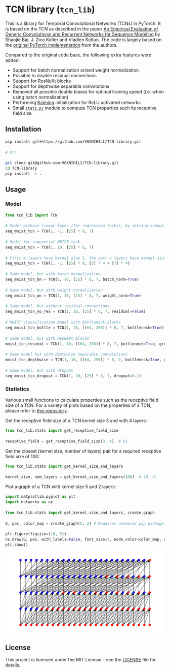 # TCN library (`tcn_lib`)

This is a library for Temporal Convolutional Networks (TCNs) in PyTorch. It is based on the TCN as described in the paper [An Empirical Evaluation of Generic Convolutional and Recurrent Networks for Sequence Modeling](https://arxiv.org/abs/1803.01271) by Shaojie Bai, J. Zico Kolter and Vladlen Koltun. The code is largely based on the [original PyTorch implementation](https://github.com/locuslab/TCN) from the authors.

Compared to the original code base, the following extra features were added:

- Support for batch normalization or/and weight normalization
- Possible to disable residual connections
- Support for ResNeXt blocks
- Support for depthwise separable convolutions
- Removed all possible double biases for optimal training speed (i.e. when using batch normalization)
- Performing [Kaiming](https://pytorch.org/docs/stable/nn.init.html#torch.nn.init.kaiming_uniform_) initialization for ReLU activated networks
- Small [`stats.py`](src/tcn_lib/stats.py) module to compute TCN properties such its receptive field size

## Installation

```bash
pip install git+https://github.com/V0XNIHILI/TCN-library.git

# Or:

git clone git@github.com:V0XNIHILI/TCN-library.git
cd TCN-library
pip install -e .
```

## Usage

### Model

```python
from tcn_lib import TCN

# Model without linear layer (for regression tasks), by setting output_size to -1
seq_mnist_tcn = TCN(1, -1, [25] * 8, 7)

# Model for sequential MNIST task
seq_mnist_tcn = TCN(1, 10, [25] * 8, 7)

# First 4 layers have kernel size 5, the next 4 layers have kernel size 7
seq_mnist_tcn = TCN(1, -1, [25] * 8, [5] * 4 + [7] * 4)

# Same model, but with batch normalization
seq_mnist_tcn_bn = TCN(1, 10, [25] * 8, 7, batch_norm=True)

# Same model, but with weight normalization
seq_mnist_tcn_wn = TCN(1, 10, [25] * 8, 7, weight_norm=True)

# Same model, but without residual connections
seq_mnist_tcn_no_res = TCN(1, 10, [25] * 8, 7, residual=False)

# MNIST classification model with bottleneck blocks
seq_mnist_tcn_bottle = TCN(1, 10, [(64, 256)] * 8, 7, bottleneck=True)

# Same model, but with ResNeXt blocks
mnist_tcn_resnext = TCN(1, 10, [(64, 256)] * 8, 7, bottleneck=True, groups=32)

# Same model but with depthwise separable convolutions
mnist_tcn_depthwise = TCN(1, 10, [(64, 256)] * 8, 7, bottleneck=True, groups=-1)

# Same model, but with dropout
seq_mnist_tcn_dropout = TCN(1, 10, [25] * 8, 7, dropout=0.1)
```

### Statistics

Various small functions to calculate properties such as the receptive field size of a TCN. For a variety of plots based on the properties of a TCN, please refer to [this repository](https://github.com/V0XNIHILI/msc-thesis-plots).

Get the receptive field size of a TCN kernel size 3 and with 4 layers:

```python
from tcn_lib.stats import get_receptive_field_size

receptive_field = get_receptive_field_size(3, 4)  # 61
```

Get the closest (kernel size, number of layers) pair for a required receptive field size of 100:

```python
from tcn_lib.stats import get_kernel_size_and_layers

kernel_size, num_layers = get_kernel_size_and_layers(100)  # (9, 3)
```

Plot a graph of a TCN with kernel size 5 and 2 layers:

```python
import matplotlib.pyplot as plt
import networkx as nx

from tcn_lib.stats import get_kernel_size_and_layers, create_graph

G, pos, color_map = create_graph(5, 2) # Requires networkx pip package installed

plt.figure(figsize=(10, 5))
nx.draw(G, pos, with_labels=False, font_size=7, node_color=color_map, node_size=90) 
plt.show()
```

![Graph of a TCN with kernel size 5 and 2 layers](docs/img/tcn_k5_l2.png)

## License

This project is licensed under the MIT License - see the [LICENSE](LICENSE) file for details.
